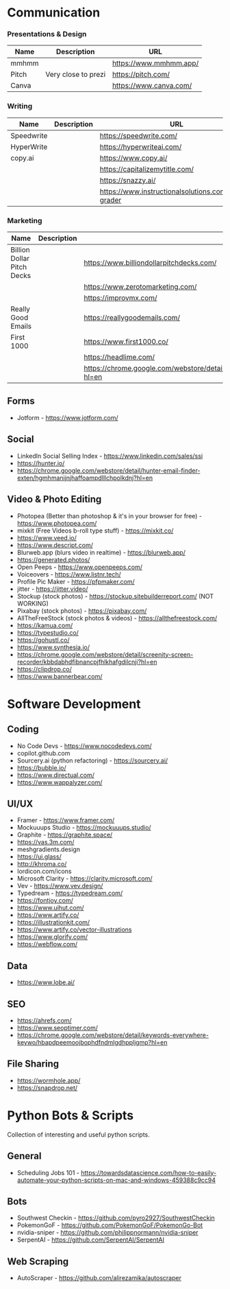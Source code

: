 # Communication

### Presentations & Design

| Name | Description | URL |
| ------ | ------ | ------ |
| mmhmm |  | https://www.mmhmm.app/ |
| Pitch | Very close to prezi | https://pitch.com/ |
| Canva |  | https://www.canva.com/ |

### Writing
| Name | Description | URL |
| ------ | ------ | ------ |
| Speedwrite |  | https://speedwrite.com/ |
| HyperWrite |  | https://hyperwriteai.com/ |
| copy.ai |  | https://www.copy.ai/ |
|  |  | https://capitalizemytitle.com/ |
|  |  | https://snazzy.ai/ |
|  |  | https://www.instructionalsolutions.com/jargon-grader |

### Marketing
| Name | Description | URL |
|---|---|---|
| Billion Dollar Pitch Decks |  | https://www.billiondollarpitchdecks.com/ |
|  |  | https://www.zerotomarketing.com/ |
|  |  | https://improvmx.com/ |
| Really Good Emails |  | https://reallygoodemails.com/ |
| First 1000 |  | https://www.first1000.co/ |
|  |  | https://headlime.com/ |
|  |  | https://chrome.google.com/webstore/detail/lavender/necbalcggglceeioaehdbkpbldmoabii?hl=en |

## Forms
- Jotform - https://www.jotform.com/

## Social
- LinkedIn Social Selling Index - https://www.linkedin.com/sales/ssi
- https://hunter.io/
- https://chrome.google.com/webstore/detail/hunter-email-finder-exten/hgmhmanijnjhaffoampdlllchpolkdnj?hl=en


## Video & Photo Editing
- Photopea (Better than photoshop & it's in your browser for free) - https://www.photopea.com/ 
- mixkit (Free Videos b-roll type stuff) - https://mixkit.co/
- https://www.veed.io/
- https://www.descript.com/
- Blurweb.app (blurs video in realtime) - https://blurweb.app/
- https://generated.photos/
- Open Peeps - https://www.openpeeps.com/
- Voiceovers - https://www.listnr.tech/
- Profile Pic Maker - https://pfpmaker.com/
- jitter - https://jitter.video/
- Stockup (stock photos) - https://stockup.sitebuilderreport.com/ (NOT WORKING)
- Pixabay (stock photos) - https://pixabay.com/
- AllTheFreeStock (stock photos & videos) - https://allthefreestock.com/
- https://kamua.com/
- https://typestudio.co/
- https://gohustl.co/
- https://www.synthesia.io/
- https://chrome.google.com/webstore/detail/screenity-screen-recorder/kbbdabhdfibnancpjfhlkhafgdilcnji?hl=en
- https://clipdrop.co/
- https://www.bannerbear.com/


# Software Development

## Coding
- No Code Devs - https://www.nocodedevs.com/
- copilot.github.com
- Sourcery.ai (python refactoring) - https://sourcery.ai/
- https://bubble.io/
- https://www.directual.com/
- https://www.wappalyzer.com/

## UI/UX
- Framer - https://www.framer.com/
- Mockuuups Studio - https://mockuuups.studio/
- Graphite - https://graphite.space/
- https://vas.3m.com/
- meshgradients.design
- https://ui.glass/
- http://khroma.co/
- lordicon.com/icons
- Microsoft Clarity - https://clarity.microsoft.com/
- Vev - https://www.vev.design/
- Typedream - https://typedream.com/
- https://fontjoy.com/
- https://www.uihut.com/
- https://www.artify.co/
- https://illustrationkit.com/
- https://www.artify.co/vector-illustrations
- https://www.glorify.com/
- https://webflow.com/

## Data
- https://www.lobe.ai/

## SEO
- https://ahrefs.com/
- https://www.seoptimer.com/
- https://chrome.google.com/webstore/detail/keywords-everywhere-keywo/hbapdpeemoojbophdfndmlgdhppljgmp?hl=en

## File Sharing 
- https://wormhole.app/
- https://snapdrop.net/

# Python Bots & Scripts

Collection of interesting and useful python scripts.

## General 
- Scheduling Jobs 101 - https://towardsdatascience.com/how-to-easily-automate-your-python-scripts-on-mac-and-windows-459388c9cc94

## Bots
- Southwest Checkin - https://github.com/pyro2927/SouthwestCheckin
- PokemonGoF - https://github.com/PokemonGoF/PokemonGo-Bot
- nvidia-sniper - https://github.com/philippnormann/nvidia-sniper
- SerpentAI - https://github.com/SerpentAI/SerpentAI

## Web Scraping
- AutoScraper - https://github.com/alirezamika/autoscraper


